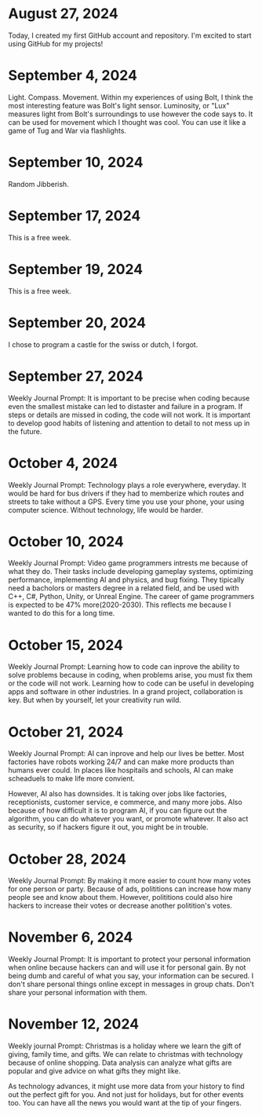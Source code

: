 # August 27, 2024
Today, I created my first GitHub account and repository. I'm excited to start using GitHub for my projects!
# September 4, 2024
Light.
Compass.
Movement.
Within my experiences of using Bolt, I think the most interesting feature was Bolt's light sensor. Luminosity, or "Lux"
measures light from Bolt's surroundings to use however the code says to. It can be used for movement which I thought was
cool. You can use it like a game of Tug and War via flashlights.
# September 10, 2024
Random Jibberish.
# September 17, 2024
This is a free week.
# September 19, 2024
This is a free week.
# September 20, 2024
I chose to program a castle for the swiss or dutch, I forgot.
# September 27, 2024
Weekly Journal Prompt: It is important to be precise when coding because even the smallest mistake can led to distaster
and failure in a program. If steps or details are missed in coding, the code will not work. It is important to develop
good habits of listening and attention to detail to not mess up in the future.
# October 4, 2024
Weekly Journal Prompt: Technology plays a role everywhere, everyday. It would be hard for bus drivers if they had to
memberize which routes and streets to take without a GPS. Every time you use your phone, your using computer science.
Without technology, life would be harder.
# October 10, 2024
Weekly Journal Prompt: Video game programmers intrests me because of what they do. Their tasks include developing gameplay
systems, optimizing performance, implementing AI and physics, and bug fixing. They tipically need a bacholors or masters
degree in a related field, and be used with C++, C#, Python, Unity, or Unreal Engine. The career of game programmers is
expected to be 47% more(2020-2030). This reflects me because I wanted to do this for a long time.
# October 15, 2024
Weekly Journal Prompt: Learning how to code can inprove the ability to solve problems because in coding, when problems
arise, you must fix them or the code will not work. Learning how to code can be useful in developing apps and software in
other industries. In a grand project, collaboration is key. But when by yourself, let your creativity run wild.
# October 21, 2024
Weekly Journal Prompt:
AI can inprove and help our lives be better. Most factories have robots working 24/7 and can make more products than humans
ever could. In places like hospitails and schools, AI can make scheaduels to make life more convient.

However, AI also has downsides. It is taking over jobs like factories, receptionists, customer service, e commerce, and many
more jobs. Also because of how difficult it is to program AI, if you can figure out the algorithm, you can do whatever you
want, or promote whatever. It also act as security, so if hackers figure it out, you might be in trouble.
# October 28, 2024
Weekly Journal Prompt: By making it more easier to count how many votes for one person or party. Because of ads, polititions
can increase how many people see and know about them. However, polititions could also hire hackers to increase their votes
or decrease another politition's votes.
# November 6, 2024
Weekly Journal Prompt: It is important to protect your personal information when online because hackers can and will use it
for personal gain. By not being dumb and careful of what you say, your information can be secured. I don't share personal
things online except in messages in group chats. Don't share your personal information with them.
# November 12, 2024
Weekly journal Prompt: Christmas is a holiday where we learn the gift of giving, family time, and gifts. We can relate to
christmas with technology because of online shopping. Data analysis can analyze what gifts are popular and give advice on
what gifts they might like.

As technology advances, it might use more data from your history to find out the perfect gift for you. And not just for
holidays, but for other events too. You can have all the news you would want at the tip of your fingers.
